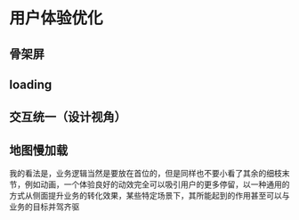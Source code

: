 # 用户体验优化

## 骨架屏

## loading

## 交互统一（设计视角）

## 地图慢加载

我的看法是，业务逻辑当然是要放在首位的，但是同样也不要小看了其余的细枝末节，例如动画，一个体验良好的动效完全可以吸引用户的更多停留，以一种通用的方式从侧面提升业务的转化效果，某些特定场景下，其所能起到的作用甚至可以与业务的目标并驾齐驱
